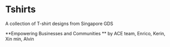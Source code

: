 # Tshirts
A collection of T-shirt designs from Singapore GDS


**Empowering Businesses and Communities **
by ACE team, Enrico, Kerin, Xin min, Alvin
